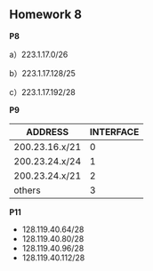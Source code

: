 ## Homework 8

**P8**

a）223.1.17.0/26

b）223.1.17.128/25

c）223.1.17.192/28



**P9**

| ADDRESS        | INTERFACE |
| -------------- | --------- |
| 200.23.16.x/21 | 0         |
| 200.23.24.x/24 | 1         |
| 200.23.24.x/21 | 2         |
| others         | 3         |



**P11**

- 128.119.40.64/28
- 128.119.40.80/28
- 128.119.40.96/28
- 128.119.40.112/28
